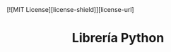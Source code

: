 <div id="top"></div>
[![MIT License][license-shield]][license-url]

<br />
<div>
  <h1 align='center'>Librería Python</h1>
</div>

[license-shield]: https://img.shields.io/github/license/othneildrew/Best-README-Template.svg?style=for-the-badge
[license-url]: https://github.com/GonzaloPerez1/Libreria-python/LICENSE.txt
